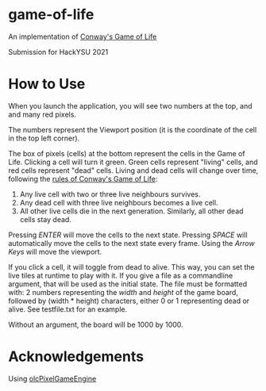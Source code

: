 # game-of-life
An implementation of [Conway's Game of Life](https://en.wikipedia.org/wiki/Conway's_Game_of_Life)

Submission for HackYSU 2021

# How to Use

When you launch the application, you will see two numbers at the top, and and many red pixels.

The numbers represent the Viewport position (it is the coordinate of the cell in the top left corner).

The box of pixels (cells) at the bottom represent the cells in the Game of Life. Clicking a cell will turn it green. Green cells represent "living" cells, and red cells represent "dead" cells. Living and dead cells will change over time, following the [rules of Conway's Game of Life](https://en.wikipedia.org/wiki/Conway's_Game_of_Life#Rules):

1. Any live cell with two or three live neighbours survives.
2. Any dead cell with three live neighbours becomes a live cell.
3. All other live cells die in the next generation. Similarly, all other dead cells stay dead.

Pressing *ENTER* will move the cells to the next state.
Pressing *SPACE* will automatically move the cells to the next state every frame.
Using the *Arrow Keys* will move the viewport.

If you click a cell, it will toggle from dead to alive. This way, you can set the live tiles at runtime to play with it. If you give a file as a commandline argument, that will be used as the initial state. The file must be formatted with: 2 numbers representing the *width* and *height* of the game board, followed by (width * height) characters, either 0 or 1 representing dead or alive. See testfile.txt for an example.

Without an argument, the board will be 1000 by 1000.

# Acknowledgements

Using [olcPixelGameEngine](https://github.com/OneLoneCoder/olcPixelGameEngine/)

